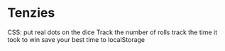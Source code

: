# Tenzies
CSS: put real dots on the dice
Track the number of rolls
track the time it took to win
save your best time to localStorage
